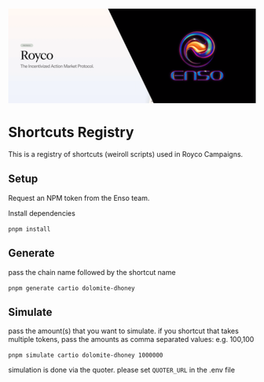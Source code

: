 ![cover](cover.png)

# Shortcuts Registry

This is a registry of shortcuts (weiroll scripts) used in Royco Campaigns.

## Setup

Request an NPM token from the Enso team.

Install dependencies

`pnpm install`

## Generate

pass the chain name followed by the shortcut name

`pnpm generate cartio dolomite-dhoney`

## Simulate

pass the amount(s) that you want to simulate. if you shortcut that takes multiple tokens, pass the amounts as comma separated values: e.g. 100,100

`pnpm simulate cartio dolomite-dhoney 1000000`

simulation is done via the quoter. please set `QUOTER_URL` in the .env file
